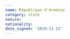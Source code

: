 ```yaml
---
name: République d'Arménie
category: state
nature: 
nationality: 
date_signed: '2018-11-12'
---
```

    